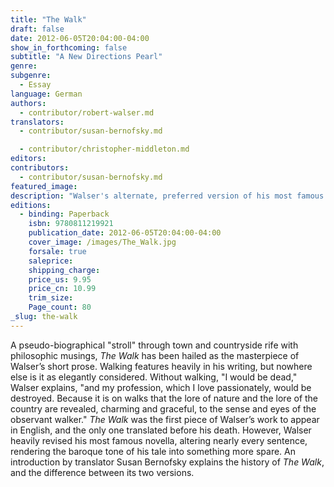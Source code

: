 ```yaml
---
title: "The Walk"
draft: false
date: 2012-06-05T20:04:00-04:00
show_in_forthcoming: false
subtitle: "A New Directions Pearl"
genre:
subgenre:
  - Essay
language: German
authors:
  - contributor/robert-walser.md
translators:
  - contributor/susan-bernofsky.md

  - contributor/christopher-middleton.md
editors:
contributors:
  - contributor/susan-bernofsky.md
featured_image:
description: "Walser's alternate, preferred version of his most famous tale. "
editions:
  - binding: Paperback
    isbn: 9780811219921
    publication_date: 2012-06-05T20:04:00-04:00
    cover_image: /images/The_Walk.jpg
    forsale: true
    saleprice:
    shipping_charge:
    price_us: 9.95
    price_cn: 10.99
    trim_size:
    Page_count: 80
_slug: the-walk
---
```


A pseudo-biographical "stroll" through town and countryside rife with philosophic musings, _The Walk_ has been hailed as the masterpiece of Walser’s short prose. Walking features heavily in his writing, but nowhere else is it as elegantly considered. Without walking, "I would be dead," Walser explains, "and my profession, which I love passionately, would be destroyed. Because it is on walks that the lore of nature and the lore of the country are revealed, charming and graceful, to the sense and eyes of the observant walker." _The Walk_ was the first piece of Walser’s work to appear in English, and the only one translated before his death. However, Walser heavily revised his most famous novella, altering nearly every sentence, rendering the baroque tone of his tale into something more spare. An introduction by translator Susan Bernofsky explains the history of _The Walk_, and the difference between its two versions.

